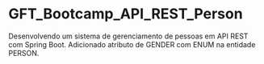 # GFT_Bootcamp_API_REST_Person
Desenvolvendo um sistema de gerenciamento de pessoas em API REST com Spring Boot. Adicionado atributo de GENDER com ENUM na entidade PERSON.
